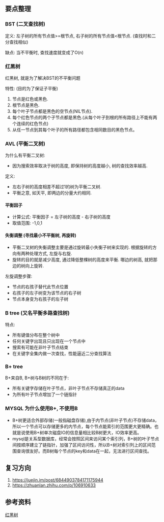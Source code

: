 
## 要点整理

### BST (二叉查找树)

定义: 左子树的所有节点值>=根节点, 右子树的所有节点值<根节点. (查找时和二分查找相似)

缺点: 当不平衡时, 查找速度就变成了O(n)

### 红黑树

红黑树, 就是为了解决BST的不平衡问题

特性: (目的为了保证子平衡)
1. 节点是红色或黑色.
2. 根节点是黑色.
3. 每个叶子节点都是黑色的空节点(NIL节点).
4. 每个红色节点的两个子节点都是黑色.(从每个叶子到根的所有路径上不能有两个连续的红色节点)
5. 从任一节点到其每个叶子的所有路径都包含相同数目的黑色节点。

### AVL (平衡二叉树)

为什么有平衡二叉树:
* 因为搜索效率取决于树的高度, 即保持树的高度越小, 树的查找效率越高.

定义:
* 左右子树的高度相差不超过1的树为平衡二叉树.
* 平衡之意, 如天平, 即两边的分量大约相同.

#### 平衡因子

* 计算公式: 平衡因子 = 左子树的高度 - 右子树的高度
* 取值范围: -1,0,1

#### 失衡调整 (寻找最小不平衡树, 再旋转)

* 平衡二叉树的失衡调整主要是通过旋转最小失衡子树来实现的. 根据旋转的方向有两种处理方式, 左旋与右旋.
* 旋转的目的就是减少高度, 通过降低整棵树的高度来平衡. 哪边的树高, 就把那边的树向上旋转.

左旋调整步骤:
* 节点的右孩子替代此节点位置
* 右孩子的左子树变为该节点的右子树
* 节点本身变为右孩子的左子树

### B tree (又名平衡多路查找树)

特点: 
* 所有键值分布在整个树中
* 任何关键字出现且只出现在一个节点中
* 搜索有可能在非叶子节点结束
* 在关键字全集内做一次查找，性能逼近二分查找算法

### B+ tree

B+来自B, B+树与B树的不同在于:
* 所有关键字存储在叶子节点，非叶子节点不存储真正的data
* 为所有叶子节点增加了一个链指针

### MYSQL 为什么使用B+, 不使用B

* B+树更适合外部存储(一般指磁盘存储),由于内节点(非叶子节点)不存储data，所以一个节点可以存储更多的内节点，每个节点能索引的范围更大更精确。也就是说使用B+树单次磁盘IO的信息量相比较B树更大，IO效率更高。
* mysql是关系型数据库，经常会按照区间来访问某个索引列，B+树的叶子节点间按顺序建立了链指针，加强了区间访问性，所以B+树对索引列上的区间范围查询很友好。而B树每个节点的key和data在一起，无法进行区间查找。


## 复习方向
1. https://juejin.im/post/6844903784171175944
2. https://zhuanlan.zhihu.com/p/106910633

## 参考资料
[红黑树](https://zhuanlan.zhihu.com/p/31805309)